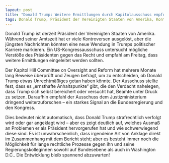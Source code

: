 ```yaml
---
layout: post
title: "Donald Trump: Weitere Ermittlungen durch Kapitolausschuss empfohlen"
tags: Donald Trump, Präsident der Vereinigten Staaten von Amerika, Kontroversen, USKongressausschuss, Kapitol Hill Committee on Oversight and Reform, Beweise
---
```




Donald Trump ist derzeit Präsident der Vereinigten Staaten von Amerika. Während seiner Amtszeit hat er viele Kontroversen ausgelöst, aber die jüngsten Nachrichten könnten eine neue Wendung in Trumps politischer Karriere markieren. Ein US-Kongressausschuss untersucht mögliche Verstöße des Präsidenten gegen das Recht und empfahl am Freitag, dass weitere Ermittlungen eingeleitet werden sollten.

Der Kapitol Hill Committee on Oversight and Reform hat mehrere Monate lang Beweise überprüft und Zeugen befragt, um zu entscheiden, ob Donald Trump etwas Unrechtmäßiges getan haben könnte. Der Ausschuss stellte fest, dass es „ernsthafte Anhaltspunkte“ gibt, die den Verdacht nahelegen, dass Trump sich selbst bereichert oder versucht hat, Beamte unter Druck zu setzen. Daraufhin empfahl der Ausschuss dem Justizministerium dringend weiterzuforschen – ein starkes Signal an die Bundesregierung und den Kongress.

Dies bedeutet nicht automatisch, dass Donald Trump strafrechtlich verfolgt wird oder gar angeklagt wird – aber es zeigt deutlich auf, welches Ausmaß an Problemen er als Präsident hervorgerufen hat und wie schwerwiegend diese sind. Es ist unwahrscheinlich, dass irgendeine Art von Anklage direkt im Zusammenhang mit dem Bericht steht; aber es besteht immer noch die Möglichkeit für lange rechtliche Prozesse gegen ihn und seine Regierungskolleginnen sowohl auf Bundesebene als auch in Washington D.C.. Die Entwicklung bleib spannend abzuwarten!
